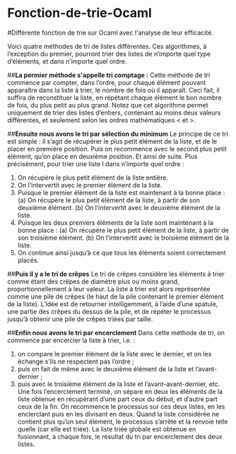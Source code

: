 # Fonction-de-trie-Ocaml
#Différente fonction de trie sur Ocaml avec l'analyse de leur efficacité.

  Voici quatre méthodes de tri de listes différentes. Ces algorithmes, à l’exception du premier, pourront trier des listes de n’importe quel type d’éléments, et dans n’importe quel ordre.

##**La permier méthode s'appelle tri comptage :**
  Cette méthode de tri commence par compter, dans l’ordre, pour chaque élément pouvant apparaître dans la liste à trier, le nombre de fois où il apparaît. Ceci fait, il suffira de reconstituer la liste, en répétant chaque élément le bon nombre de fois, du plus petit au plus grand. Notez que cet algorithme permet uniquement de trier des listes d’entiers, contenant au moins deux valeurs différentes, et seulement selon les ordres mathématiques < et >.
  
##**Ensuite nous avons le tri par sélection du minimum**
Le principe de ce tri est simple : il s’agit de récupérer le plus petit élément de la liste, et de le placer en première position. Puis on recommence avec le second plus petit élément, qu’on place en deuxième position. Et ainsi de suite.
Plus précisément, pour trier une liste l dans n’importe quel ordre :
1. On récupère le plus petit élément de la liste entière.
2. On l’intervertit avec le premier élément de la liste.
3. Puisque le premier élément de la liste est maintenant à la bonne place :
  (a) On récupère le plus petit élément de la liste, à partir de son deuxième élément.
  (b) On l’intervertit avec le deuxième élément de la liste.
4. Puisque les deux premiers éléments de la liste sont maintenant à la bonne place :
  (a) On récupère le plus petit élément de la liste, à partir de son troisième élément.
  (b) On l’intervertit avec le troisième élément de la liste.
5. On continue ainsi jusqu’à ce que tous les éléments soient correctement placés.

##**Puis il y a le tri de crêpes**
Le tri de crêpes considère les éléments à trier comme étant des crêpes de diamètre plus ou moins grand, proportionnellement à leur valeur. La liste à trier est alors représentée comme une pile de crêpes (le haut de la pile contenant le premier élément de la liste). L’idée est de retourner intelligemment, à l’aide d’une spatule, une partie des crêpes du dessus de la pile, et de répéter le processus jusqu’à obtenir une pile de crêpes triées par taille.

##**Enfin nous avons le tri par encerclement**
Dans cette méthode de tri, on commence par encercler la liste à trier, i.e. :
1. on compare le premier élément de la liste avec le dernier, et on les échange s’ils ne respectent pas l’ordre ;
2. puis on fait de même avec le deuxième élément de la liste et l’avant-dernier ;
3. puis avec le troisième élément de la liste et l’avant-avant-dernier, etc.
Une fois l’encerclement terminé, on sépare en deux les éléments de la liste obtenue en récupérant d’une part ceux du début, et d’autre part ceux de la fin. On recommence le processus sur ces deux listes, en les enclerclant puis en les divisant en deux.
Quand la liste considérée ne contient plus qu’un seul élément, le processus s’arrête et la renvoie telle quelle (car elle est triée).
La liste triée globale est obtenue en fusionnant, à chaque fois, le résultat du tri par encerclement des deux listes.
